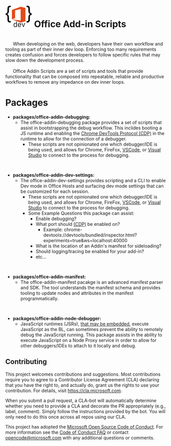 
# <img src="./assets/Office-Dev-cp.png" width="83" height="68" /> Office Add-in Scripts
<br />
&nbsp;&nbsp;&nbsp;&nbsp;&nbsp; 
When developing on the web, developers have their own workflow and tooling as part of their inner dev loop. Enforcing too many requirements creates confusion and forces developers to follow specific rules that may slow down the development process.
<br /><br />
&nbsp;&nbsp;&nbsp;&nbsp;&nbsp; Office Addin Scripts are a set of scripts and tools that provide functionality that can be composed into repeatable, reliable and productive workflows to remove any impedance on dev inner loops.

# Packages
- **packages/office-addin-debugging:**
  - The office-addin-debugging package provides a set of scripts that assist in bootstrapping the debug workflow. This inclides booting a JS runtime and enabling the [Chrome DevTools Protocol (CDP)](https://chromedevtools.github.io/devtools-protocol/) in the runtime to allow for the connection of a debugger.
    - These scripts are not opinionated one which debugger/IDE is being used, and allows for Chrome, FireFox, [VSCode](https://code.visualstudio.com/), or [Visual Studio](https://github.com/Microsoft/nodejstools/wiki/Debugging) to connect to the process for debugging.
<br />

- **packages/office-addin-dev-settings:**
  - The office-addin-dev-settings provides scripting and a CLI to enable Dev mode in Office Hosts and surfacing dev mode settings that can be customized for each session. 
    - These scripts are not opinionated one which debugger/IDE is being used, and allows for Chrome, FireFox, [VSCode](https://code.visualstudio.com/), or [Visual Studio](https://github.com/Microsoft/nodejstools/wiki/Debugging) to connect to the process for debugging.
    - Some Example Questions this package can assist:
        - Enable debugging?
         - What port should [(CDP)](https://chromedevtools.github.io/devtools-protocol/) be enabled on?
            - Example: chrome-devtools://devtools/bundled/inspector.html?experiments=true&ws=localhost:40000
         - What is the location of an Addin's manifest for sideloading?
         - Should logging/tracing be enabled for your add-in?
         - etc...
<br />

- **packages/office-addin-manifest:**
  - The office-addin-manifest pacakge is an advanced manifest parser and SDK. The tool understands the manifest schema and provides tooling to update nodes and attributes in the manifest programmatically. 
<br />

- **packages/office-addin-node-debugger:**
  - JavaScript runtimes (JSRs), [that may be embedded](https://docs.microsoft.com/en-us/office/dev/add-ins/excel/custom-functions-runtime), execute JavaScript as the BL, can sometimes prevent the ability to remotely debug the JavaScript running. This package assists in the ability to execute JavaScript on a Node Proxy service in order to allow for other debuggers/IDEs to attach to it locally and debug.

## Contributing

This project welcomes contributions and suggestions.  Most contributions require you to agree to a
Contributor License Agreement (CLA) declaring that you have the right to, and actually do, grant us
the rights to use your contribution. For details, visit https://cla.microsoft.com.

When you submit a pull request, a CLA-bot will automatically determine whether you need to provide
a CLA and decorate the PR appropriately (e.g., label, comment). Simply follow the instructions
provided by the bot. You will only need to do this once across all repos using our CLA.

This project has adopted the [Microsoft Open Source Code of Conduct](https://opensource.microsoft.com/codeofconduct/).
For more information see the [Code of Conduct FAQ](https://opensource.microsoft.com/codeofconduct/faq/) or
contact [opencode@microsoft.com](mailto:opencode@microsoft.com) with any additional questions or comments.
